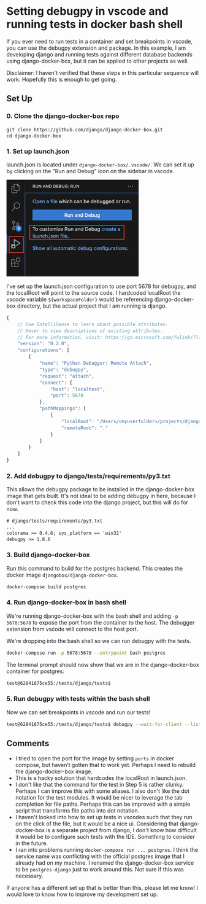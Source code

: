 # Setting debugpy in vscode and running tests in docker bash shell

If you ever need to run tests in a container and set breakpoints in vscode, you can use the debugpy extension and package. In this example, I am developing django and running tests against different database backends using django-docker-box, but it can be applied to other projects as well.

Disclaimer: I haven't verified that these steps in this particular sequence will work. Hopefully this is enough to get going.

## Set Up
### 0. Clone the django-docker-box repo

```
git clone https://github.com/django/django-docker-box.git
cd django-docker-box
```

### 1. Set up launch.json

launch.json is located under `django-docker-box/.vscode/`. We can set it up by clicking on the "Run and Debug" icon on the sidebar in vscode.

![Image of VSCode "Run and Debug"](images/vscode-run-and-debug.png)

I've set up the launch.json configuration to use port 5678 for debugpy, and the localRoot will point to the source code. I hardcoded localRoot the vscode variable `${workspaceFolder}` would be referencing django-docker-box directory, but the actual project that I am running is django.

```jsx
{
    // Use IntelliSense to learn about possible attributes.
    // Hover to view descriptions of existing attributes.
    // For more information, visit: https://go.microsoft.com/fwlink/?linkid=830387
    "version": "0.2.0",
    "configurations": [
        {
            "name": "Python Debugger: Remote Attach",
            "type": "debugpy",
            "request": "attach",
            "connect": {
                "host": "localhost",
                "port": 5678
            },
            "pathMappings": [
                {
                    "localRoot": "/Users/<myuserfolder>/projects/django/tests/",
                    "remoteRoot": "."
                }
            ]
        }
    ]
}
```
    
### 2. Add debugpy to django/tests/requirements/py3.txt

This allows the debugpy package to be installed in the django-docker-box image that gets built. It's not ideal to be adding debugpy in here, because I don't want to check this code into the django project, but this will do for now.

```
# django/tests/requirements/py3.txt
...
colorama >= 0.4.6; sys_platform == 'win32'
debugpy >= 1.8.6
```

### 3. Build django-docker-box

Run this command to build for the postgres backend. This creates the docker image `djangobox/django-docker-box`.

```bash
docker-compose build postgres
```

### 4. Run django-docker-box in bash shell

We're running django-docker-box with the bash shell and adding `-p 5678:5678` to expose the port from the container to the host. The debugger extension from vscode will connect to the host port.

We're dropping into the bash shell so we can run debugpy with the tests.

```bash
docker-compose run -p 5678:5678 --entrypoint bash postgres
```

The terminal prompt should now show that we are in the django-docker-box container for postgres:

```bash
test@62841875ce55:/tests/django/tests$
```

### 5. Run debugpy with tests within the bash shell

Now we can set breakpoints in vscode and run our tests!

```bash
test@62841875ce55:/tests/django/tests$ debugpy --wait-for-client --listen 0.0.0.0:5678 ./runtests.py postgres_tests.test_array.TestSplitFormField
```

## Comments
* I tried to open the port for the image by setting `ports` in docker compose, but haven’t gotten that to work yet. Perhaps I need to rebuild the django-docker-box image.
* This is a hacky solution that hardcodes the localRoot in launch.json.
* I don't like that the command for the test in Step 5 is rather clunky. Perhaps I can improve this with some aliases. I also don't like the dot notation for the test modules. It would be nicer to leverage the tab completion for file paths. Perhaps this can be improved with a simple script that transforms file paths into dot notation.
* I haven't looked into how to set up tests in vscodes such that they run on the click of the file, but it would be a nice ui. Considering that django-docker-box is a separate project from django, I don't know how difficult it would be to configure such tests with the IDE. Something to consider in the future.
* I ran into problems running `docker-compose run ... postgres`. I think the service name was conflicting with the official postgres image that I already had on my machine. I renamed the django-docker-box service to be `postgres-django` just to work around this. Not sure if this was necessary.

If anyone has a different set up that is better than this, please let me know! I would love to know how to improve my development set up.